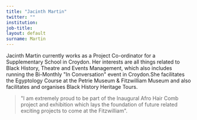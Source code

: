 ```yaml
---
title: "Jacinth Martin"
twitter: ""
institution:
job-title:
layout: default
surname: Martin
---
```

Jacinth Martin currently works as a Project Co-ordinator for a Supplementary School in Croydon. Her interests are all things related to Black History, Theatre and Events Management, which also includes running the Bi-Monthly "In Conversation" event in Croydon.She facilitates the Egyptology Course at the Petrie Museum & Fitzwilliam Museum and also facilitates and organises Black History Heritage Tours.

> "I am extremely proud to be part of the Inaugural Afro Hair Comb project and exhibition which lays the foundation of future related exciting projects to come at the Fitzwilliam".
